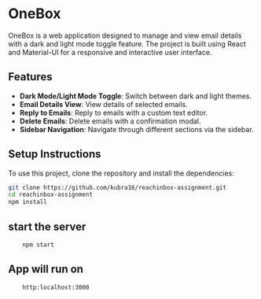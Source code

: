 # OneBox

OneBox is a web application designed to manage and view email details with a dark and light mode toggle feature. The project is built using React and Material-UI for a responsive and interactive user interface.

## Features

- **Dark Mode/Light Mode Toggle**: Switch between dark and light themes.
- **Email Details View**: View details of selected emails.
- **Reply to Emails**: Reply to emails with a custom text editor.
- **Delete Emails**: Delete emails with a confirmation modal.
- **Sidebar Navigation**: Navigate through different sections via the sidebar.

## Setup Instructions

To use this project, clone the repository and install the dependencies:

```bash
git clone https://github.com/kubra16/reachinbox-assignment.git
cd reachinbox-assignment
npm install
```

## start the server

```bash
    npm start
```

## App will run on

```bash
    http:localhost:3000
```
